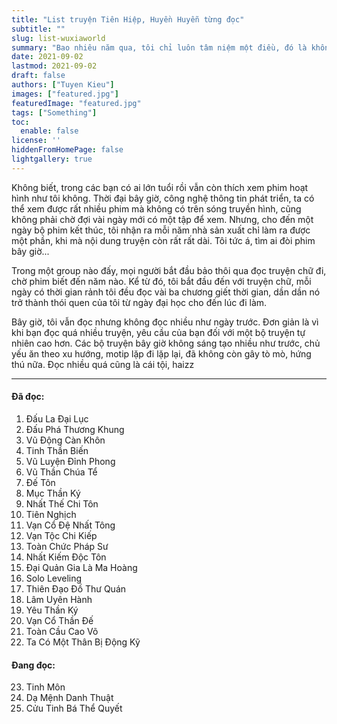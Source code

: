 ```yaml
---
title: "List truyện Tiên Hiệp, Huyền Huyễn từng đọc"
subtitle: ""
slug: list-wuxiaworld
summary: "Bao nhiêu năm qua, tôi chỉ luôn tâm niệm một điều, đó là không bao giờ ngoảnh đầu lại. Chỉ hối hận vì những gì chưa làm được, không bao giờ hối hận vì những gì mình đã làm."
date: 2021-09-02
lastmod: 2021-09-02
draft: false
authors: ["Tuyen Kieu"]
images: ["featured.jpg"]
featuredImage: "featured.jpg"
tags: ["Something"]
toc:
  enable: false
license: ''  
hiddenFromHomePage: false
lightgallery: true
---
```


Không biết, trong các bạn có ai lớn tuổi rồi vẫn còn thích xem phim hoạt hình như tôi không. Thời đại bây giờ, công nghệ thông tin phát triển, ta có thể xem được rất nhiều phim mà không có trên sóng truyền hình, cũng không phải chờ đợi vài ngày mới có một tập để xem. Nhưng, cho đến một ngày bộ phim kết thúc, tôi nhận ra mỗi năm nhà sản xuất chỉ làm ra được một phần, khi mà nội dung truyện còn rất rất dài. Tôi tức á, tìm ai đòi phim bây giờ...

Trong một group nào đấy, mọi người bắt đầu bảo thôi qua đọc truyện chữ đi, chờ phim biết đến năm nào. Kể từ đó, tôi bắt đầu đến với truyện chữ, mỗi ngày có thời gian rảnh tôi đều đọc vài ba chương giết thời gian, dần dần nó trở thành thói quen của tôi từ ngày đại học cho đến lúc đi làm.

Bây giờ, tôi vẫn đọc nhưng không đọc nhiều như ngày trước. Đơn giản là vì khi bạn đọc quá nhiều truyện, yêu cầu của bạn đối với một bộ truyện tự nhiên cao hơn. Các bộ truyện bây giờ không sáng tạo nhiều như trước, chủ yếu ăn theo xu hướng, motip lặp đi lặp lại, đã không còn gây tò mò, hứng thú nữa. Đọc nhiều quá cũng là cái tội, haizz

---
#### Đã đọc:

1. Đấu La Đại Lục
2. Đấu Phá Thương Khung
3. Vũ Động Càn Khôn
4. Tinh Thần Biến
5. Vũ Luyện Đỉnh Phong
6. Vũ Thần Chúa Tể
7. Đế Tôn
8. Mục Thần Ký
9. Nhất Thế Chi Tôn
10. Tiên Nghịch
11. Vạn Cổ Đệ Nhất Tông
12. Vạn Tộc Chi Kiếp
13. Toàn Chức Pháp Sư
14. Nhất Kiếm Độc Tôn
15. Đại Quản Gia Là Ma Hoàng
16. Solo Leveling
17. Thiên Đạo Đồ Thư Quán
18. Lâm Uyên Hành
19. Yêu Thần Ký
20. Vạn Cổ Thần Đế
21. Toàn Cầu Cao Võ 
22. Ta Có Một Thân Bị Động Kỹ

#### Đang đọc:

23. Tinh Môn
24. Dạ Mệnh Danh Thuật
25. Cửu Tinh Bá Thể Quyết

